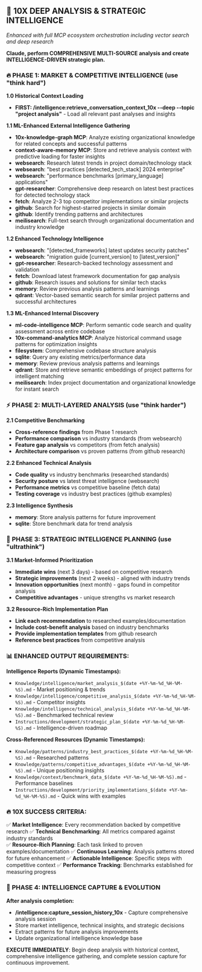 ## 🚀 10X DEEP ANALYSIS & STRATEGIC INTELLIGENCE
*Enhanced with full MCP ecosystem orchestration including vector search and deep research*

**Claude, perform COMPREHENSIVE MULTI-SOURCE analysis and create INTELLIGENCE-DRIVEN strategic plan.**

### 🔥 **PHASE 1: MARKET & COMPETITIVE INTELLIGENCE** (use "think hard")

**1.0 Historical Context Loading**
- **FIRST: /intelligence:retrieve_conversation_context_10x --deep --topic "project analysis"** - Load all relevant past analyses and insights

**1.1 ML-Enhanced External Intelligence Gathering**
- **10x-knowledge-graph MCP**: Analyze existing organizational knowledge for related concepts and successful patterns
- **context-aware-memory MCP**: Store and retrieve analysis context with predictive loading for faster insights
- **websearch**: Research latest trends in project domain/technology stack
- **websearch**: "best practices [detected_tech_stack] 2024 enterprise"
- **websearch**: "performance benchmarks [primary_language] applications"
- **gpt-researcher**: Comprehensive deep research on latest best practices for detected technology stack
- **fetch**: Analyze 2-3 top competitor implementations or similar projects
- **github**: Search for highest-starred projects in similar domain
- **github**: Identify trending patterns and architectures
- **meilisearch**: Full-text search through organizational documentation and industry knowledge

**1.2 Enhanced Technology Intelligence**
- **websearch**: "[detected_frameworks] latest updates security patches"
- **websearch**: "migration guide [current_version] to [latest_version]"
- **gpt-researcher**: Research-backed technology assessment and validation
- **fetch**: Download latest framework documentation for gap analysis
- **github**: Research issues and solutions for similar tech stacks
- **memory**: Review previous analysis patterns and learnings
- **qdrant**: Vector-based semantic search for similar project patterns and successful architectures

**1.3 ML-Enhanced Internal Discovery**
- **ml-code-intelligence MCP**: Perform semantic code search and quality assessment across entire codebase
- **10x-command-analytics MCP**: Analyze historical command usage patterns for optimization insights
- **filesystem**: Comprehensive codebase structure analysis
- **sqlite**: Query any existing metrics/performance data
- **memory**: Review previous analysis patterns and learnings
- **qdrant**: Store and retrieve semantic embeddings of project patterns for intelligent matching
- **meilisearch**: Index project documentation and organizational knowledge for instant search

### ⚡ **PHASE 2: MULTI-LAYERED ANALYSIS** (use "think harder")

**2.1 Competitive Benchmarking**
- **Cross-reference findings** from Phase 1 research
- **Performance comparison** vs industry standards (from websearch)
- **Feature gap analysis** vs competitors (from fetch analysis)
- **Architecture comparison** vs proven patterns (from github research)

**2.2 Enhanced Technical Analysis**
- **Code quality** vs industry benchmarks (researched standards)
- **Security posture** vs latest threat intelligence (websearch)
- **Performance metrics** vs competitive baseline (fetch data)
- **Testing coverage** vs industry best practices (github examples)

**2.3 Intelligence Synthesis**
- **memory**: Store analysis patterns for future improvement
- **sqlite**: Store benchmark data for trend analysis

### 🎯 **PHASE 3: STRATEGIC INTELLIGENCE PLANNING** (use "ultrathink")

**3.1 Market-Informed Prioritization**
- **Immediate wins** (next 3 days) - based on competitive research
- **Strategic improvements** (next 2 weeks) - aligned with industry trends
- **Innovation opportunities** (next month) - gaps found in competitor analysis
- **Competitive advantages** - unique strengths vs market research

**3.2 Resource-Rich Implementation Plan**
- **Link each recommendation** to researched examples/documentation
- **Include cost-benefit analysis** based on industry benchmarks
- **Provide implementation templates** from github research
- **Reference best practices** from competitive analysis

### 📊 **ENHANCED OUTPUT REQUIREMENTS:**

**Intelligence Reports (Dynamic Timestamps):**
- `Knowledge/intelligence/market_analysis_$(date +%Y-%m-%d_%H-%M-%S).md` - Market positioning & trends
- `Knowledge/intelligence/competitive_analysis_$(date +%Y-%m-%d_%H-%M-%S).md` - Competitor insights
- `Knowledge/intelligence/technical_analysis_$(date +%Y-%m-%d_%H-%M-%S).md` - Benchmarked technical review
- `Instructions/development/strategic_plan_$(date +%Y-%m-%d_%H-%M-%S).md` - Intelligence-driven roadmap

**Cross-Referenced Resources (Dynamic Timestamps):**
- `Knowledge/patterns/industry_best_practices_$(date +%Y-%m-%d_%H-%M-%S).md` - Researched patterns
- `Knowledge/patterns/competitive_advantages_$(date +%Y-%m-%d_%H-%M-%S).md` - Unique positioning insights
- `Knowledge/context/benchmark_data_$(date +%Y-%m-%d_%H-%M-%S).md` - Performance baselines
- `Instructions/development/priority_implementations_$(date +%Y-%m-%d_%H-%M-%S).md` - Quick wins with examples

### 🔥 **10X SUCCESS CRITERIA:**

✅ **Market Intelligence**: Every recommendation backed by competitive research
✅ **Technical Benchmarking**: All metrics compared against industry standards  
✅ **Resource-Rich Planning**: Each task linked to proven examples/documentation
✅ **Continuous Learning**: Analysis patterns stored for future enhancement
✅ **Actionable Intelligence**: Specific steps with competitive context
✅ **Performance Tracking**: Benchmarks established for measuring progress

### 📸 **PHASE 4: INTELLIGENCE CAPTURE & EVOLUTION**

**After analysis completion:**
- **/intelligence:capture_session_history_10x** - Capture comprehensive analysis session
- Store market intelligence, technical insights, and strategic decisions
- Extract patterns for future analysis improvements
- Update organizational intelligence knowledge base

**EXECUTE IMMEDIATELY**: Begin deep analysis with historical context, comprehensive intelligence gathering, and complete session capture for continuous improvement.
